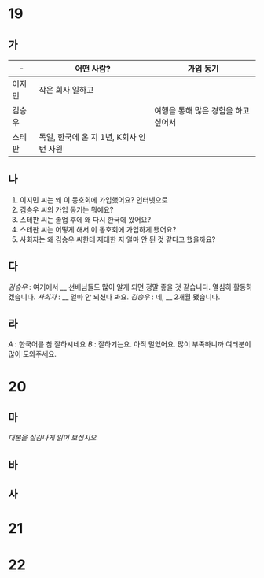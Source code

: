 # 19
## 가
| -   | 어떤 사람?                    | 가입 동기                |
| --- | ------------------------- | -------------------- |
| 이지민 | 작은 회사 일하고                 |                      |
| 김승우 |                           | 여행을 통해 많은 경험을 하고 싶어서 |
| 스테판 | 독일, 한국에 온 지 1년, K회사 인턴 사원 |                      |
## 나
1. 이지민 씨는 왜 이 동호회에 가입했어요? 인터넷으로
2. 김승우 씨의 가입 동기는 뭐예요?
3. 스테판 씨는 졸업 후에 왜 다시 한국에 왔어요?
4. 스테판 씨는 어떻게 해서 이 동호회에 가입하게 됐어요?
5. 사회자는 왜 김승우 씨한테 제대한 지 얼마 안 된 것 같다고 했을까요?
## 다
*김승우* : 여기에서 __ 선배님들도 많이 알게 되면 정말 좋을 것 같습니다. 열심히 활동하겠습니다.
*사회자* : __ 얼마 안 되셨나 봐요.
*김승우* : 네, __ 2개월 됐습니다.
## 라
*A* : 한국어를 참 잘하시네요
*B* : 잘하기는요. 아직 멀었어요. 많이 부족하니까 여러분이 많이 도와주세요.
# 20
## 마
*대본을 실감나게 읽어 보십시오*
## 바

## 사
# 21
# 22